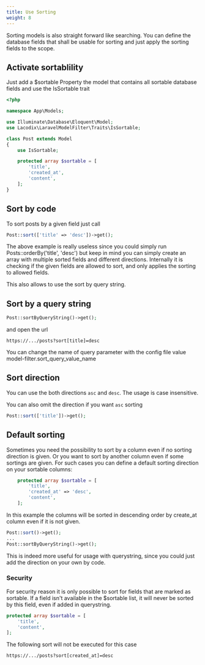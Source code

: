 ```yaml
---
title: Use Sorting
weight: 8
---
```


Sorting models is also straight forward like searching. You can define the database fields that shall be usable for
sorting and just apply the sorting fields to the scope.

## Activate sortablility

Just add a $sortable Property the model that contains all sortable database fields and use the IsSortable trait

```php
<?php

namespace App\Models;

use Illuminate\Database\Eloquent\Model;
use Lacodix\LaravelModelFilter\Traits\IsSortable;

class Post extends Model
{
    use IsSortable;

    protected array $sortable = [
        'title',
        'created_at',
        'content',
    ];
}
```

## Sort by code

To sort posts by a given field just call

```php
Post::sort(['title' => 'desc'])->get();
```

The above example is really useless since you could simply run Posts::orderBy('title', 'desc')
but keep in mind you can simply create an array with multiple sorted fields and different
directions. Internally it is checking if the given fields are allowed to sort, and only
applies the sorting to allowed fields.

This also allows to use the sort by query string.

## Sort by a query string

```php
Post::sortByQueryString()->get();
```

and open the url

```
https://.../posts?sort[title]=desc
```

You can change the name of query parameter with the config file value model-filter.sort_query_value_name

## Sort direction

You can use the both directions `asc` and `desc`. The usage is case insensitive.

You can also omit the direction if you want `asc` sorting

```php
Post::sort(['title'])->get();
```

## Default sorting

Sometimes you need the possibility to sort by a column even if no sorting direction is given. Or you want to
sort by another column even if some sortings are given. For such cases you can define a default sorting direction
on your sortable columns:

```php
    protected array $sortable = [
        'title',
        'created_at' => 'desc',
        'content',
    ];
```

In this example the columns will be sorted in descending order by create_at column even if it is not given.

```php
Post::sort()->get();
...
Post::sortByQueryString()->get();
```

This is indeed more useful for usage with querystring, since you could just add the direction on your own by code.

### Security

For security reason it is only possible to sort for fields that are marked as sortable. 
If a field isn't available in the $sortable list, it will never be sorted by this field, 
even if added in querystring.

```php 
protected array $sortable = [
    'title',
    'content',
];
```

The following sort will not be executed for this case

```
https://.../posts?sort[created_at]=desc
```
